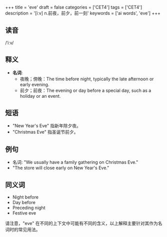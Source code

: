 +++
title = 'eve'
draft = false
categories = ['CET4']
tags = ['CET4']
description = '[iːv] n.前夜，前夕，前一刻'
keywords = ['ai words', 'eve']
+++

## 读音
/ˈiːv/

## 释义
- **名词**:
   - 夜晚；傍晚：The time before night, typically the late afternoon or early evening.
   - 前夕；前夜：The evening or day before a special day, such as a holiday or an event.

## 短语
- "New Year's Eve" 指新年除夕夜。
- "Christmas Eve" 指圣诞节前夕。

## 例句
- 名词: "We usually have a family gathering on Christmas Eve."
- "The store will close early on New Year's Eve."

## 同义词
- Night before
- Day before
- Preceding night
- Festive eve

请注意，"eve" 在不同的上下文中可能有不同的含义，以上解释主要针对其作为名词时的常见用法。
